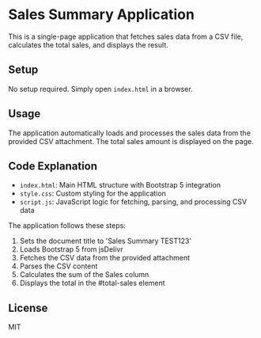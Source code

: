 # Sales Summary Application

This is a single-page application that fetches sales data from a CSV file, calculates the total sales, and displays the result.

## Setup

No setup required. Simply open `index.html` in a browser.

## Usage

The application automatically loads and processes the sales data from the provided CSV attachment. The total sales amount is displayed on the page.

## Code Explanation

- `index.html`: Main HTML structure with Bootstrap 5 integration
- `style.css`: Custom styling for the application
- `script.js`: JavaScript logic for fetching, parsing, and processing CSV data

The application follows these steps:
1. Sets the document title to 'Sales Summary TEST123'
2. Loads Bootstrap 5 from jsDelivr
3. Fetches the CSV data from the provided attachment
4. Parses the CSV content
5. Calculates the sum of the Sales column
6. Displays the total in the #total-sales element

## License
MIT